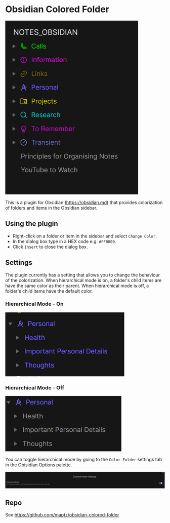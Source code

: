 # Obsidian Colored Folder

![](imgs/sidebar.png)

This is a plugin for Obsidian (https://obsidian.md) that provides colorization of folders and items in the Obsidian sidebar. 

## Using the plugin

- Right-click on a folder or item in the sidebar and select `Change Color`. 
- In the dialog box type in a HEX code e.g. `#FF0000`.
- Click `Insert` to close the dialog box. 

## Settings

The plugin currently has a setting that allows you to change the behaviour of the colorization. When hierarchical mode is on, a folder's child items are have the same color as their parent. When hierarchical mode is off, a folder's child items have the default color.


### Hierarchical Mode - On
![](imgs/sidebar2.png)

### Hierarchical Mode - Off
![](imgs/sidebar4.png)

You can toggle hierarchical mode by going to the `Color Folder` settings tab in the Obisidian Options palette. 

![](imgs/sidebar3.png)

## Repo

See https://github.com/maptz/obsidian-colored-folder
